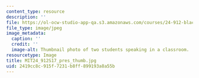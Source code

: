 ```yaml
---
content_type: resource
description: ''
file: https://ol-ocw-studio-app-qa.s3.amazonaws.com/courses/24-912-black-matters-introduction-to-black-studies-spring-2017/2419cc8c915f7231b8ff899193a8a55b_MIT24_912S17_pres_thumb.jpg
file_type: image/jpeg
image_metadata:
  caption: ''
  credit: ''
  image-alt: Thumbnail photo of two students speaking in a classroom.
resourcetype: Image
title: MIT24_912S17_pres_thumb.jpg
uid: 2419cc8c-915f-7231-b8ff-899193a8a55b
---
```

